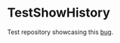 # TestShowHistory

Test repository showcasing this [bug](https://youtrack.jetbrains.com/issue/IDEA-319328/Show-history-for-selection-not-displaying-the-correct-revision).